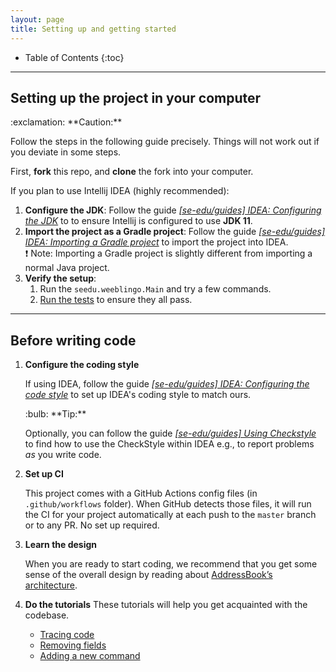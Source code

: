 ```yaml
---
layout: page
title: Setting up and getting started
---
```


* Table of Contents
{:toc}


--------------------------------------------------------------------------------------------------------------------

## Setting up the project in your computer

<div markdown="span" class="alert alert-warning">:exclamation: **Caution:**

Follow the steps in the following guide precisely. Things will not work out if you deviate in some steps.
</div>

First, **fork** this repo, and **clone** the fork into your computer.

If you plan to use Intellij IDEA (highly recommended):
1. **Configure the JDK**: Follow the guide [_[se-edu/guides] IDEA: Configuring the JDK_](https://se-education.org/guides/tutorials/intellijJdk.html) to to ensure Intellij is configured to use **JDK 11**.
1. **Import the project as a Gradle project**: Follow the guide [_[se-edu/guides] IDEA: Importing a Gradle project_](https://se-education.org/guides/tutorials/intellijImportGradleProject.html) to import the project into IDEA.<br>
  :exclamation: Note: Importing a Gradle project is slightly different from importing a normal Java project.
1. **Verify the setup**:
   1. Run the `seedu.weeblingo.Main` and try a few commands.
   1. [Run the tests](Testing.md) to ensure they all pass.

--------------------------------------------------------------------------------------------------------------------

## Before writing code

1. **Configure the coding style**

   If using IDEA, follow the guide [_[se-edu/guides] IDEA: Configuring the code style_](https://se-education.org/guides/tutorials/intellijCodeStyle.html) to set up IDEA's coding style to match ours.

   <div markdown="span" class="alert alert-primary">:bulb: **Tip:**

   Optionally, you can follow the guide [_[se-edu/guides] Using Checkstyle_](https://se-education.org/guides/tutorials/checkstyle.html) to find how to use the CheckStyle within IDEA e.g., to report problems _as_ you write code.
   </div>

1. **Set up CI**

   This project comes with a GitHub Actions config files (in `.github/workflows` folder). When GitHub detects those files, it will run the CI for your project automatically at each push to the `master` branch or to any PR. No set up required.

1. **Learn the design**

   When you are ready to start coding, we recommend that you get some sense of the overall design by reading about [AddressBook’s architecture](DeveloperGuide.md#architecture).

1. **Do the tutorials**
   These tutorials will help you get acquainted with the codebase.

   * [Tracing code](tutorials/TracingCode.md)
   * [Removing fields](tutorials/RemovingFields.md)
   * [Adding a new command](tutorials/AddRemark.md)
